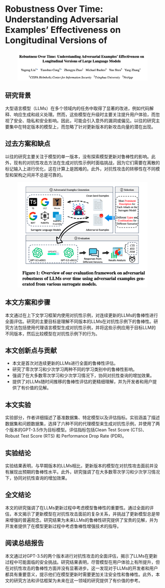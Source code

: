 # Robustness Over Time: Understanding Adversarial Examples’ Effectiveness on Longitudinal Versions of

<figure><img src="../.gitbook/assets/image (7) (1) (1) (1) (1) (1) (1) (1) (1) (1) (1) (1) (1) (1) (1) (1) (1) (1) (1) (1) (1) (1) (1) (1) (1).png" alt=""><figcaption></figcaption></figure>

## 研究背景

大型语言模型（LLMs）在多个领域内的任务中取得了显著的改进，例如代码解释、响应生成和歧义处理。然而，这些模型在升级时主要关注提升用户体验，而忽视了安全、隐私和安全影响。因此，可能会引入意外的漏洞或偏见。以往的研究主要集中在特定版本的模型上，而忽略了针对更新版本的新攻击向量的潜在出现。

## 过去方案和缺点

以往的研究主要关注于模型的单一版本，没有探索模型更新对鲁棒性的影响。此外，现有的对抗性攻击方法在生成对抗性示例时面临挑战，因为它们需要在离散的标记输入上进行优化，这在计算上是困难的。此外，对抗性攻击的转移性在不同模型和架构之间并不总是可靠的。

<figure><img src="../.gitbook/assets/image (8) (1) (1) (1) (1) (1) (1) (1) (1) (1) (1) (1) (1) (1) (1) (1) (1) (1) (1) (1) (1) (1).png" alt=""><figcaption></figcaption></figure>

## 本文方案和步骤

本文通过在上下文学习框架内使用对抗性示例，对连续更新的LLMs的鲁棒性进行全面评估。研究的主要目标是理解不同版本的LLMs在对抗性示例下的鲁棒性。研究方法包括使用代理语言模型生成对抗性示例，并将这些示例应用于目标LLM的不同版本，然后比较模型在对抗性示例下的行为。

## 本文创新点与贡献

* 本文是首次对连续更新的LLMs进行全面的鲁棒性评估。
* 研究了零次学习和少次学习两种不同的学习类别中的鲁棒性影响。
* 强调了在大多数零次学习和少次学习情况下，协同对抗性查询的增加效果。
* 提供了对LLMs随时间推移的鲁棒性评估的更精细理解，并为开发者和用户提供了有价值的见解。

## 本文实验

实验部分，作者详细描述了基准数据集、特定模型以及评估指标。实验涵盖了描述数据集和问题数据集，选择了六种不同的代理模型来生成对抗性示例，并使用了两个版本的GPT-3.5作为目标模型。评估指标包括Clean Test Score (CTS)、Robust Test Score (RTS) 和 Performance Drop Rate (PDR)。

## 实验结论

实验结果表明，与早期版本的LLMs相比，更新版本的模型在对抗性攻击面前并没有展现出预期的鲁棒性水平。此外，研究强调了在大多数零次学习和少次学习情况下，协同对抗性查询的增加效果。

## 全文结论

本文的研究强调了在LLMs更新过程中考虑模型鲁棒性的重要性。通过全面的评估，本文揭示了更新模型在对抗性攻击面前的复杂关系，并挑战了更新模型总是带来增强的普遍观念。研究结果为未来LLMs的鲁棒性研究提供了宝贵的见解，并为开发者提供了在模型更新过程中考虑鲁棒性增强技术的指导。

## 阅读总结报告

本文通过对GPT-3.5的两个版本进行对抗性攻击的全面评估，揭示了LLMs在更新过程中可能面临的安全挑战。研究结果表明，尽管模型在用户体验上有所提升，但在对抗性攻击的鲁棒性方面并没有显著进步。这一发现对于LLMs的开发者和用户都具有重要意义，提示他们在模型更新时需要更加关注安全性和鲁棒性。此外，本文的研究方法和评估框架为未来在这一领域的研究提供了有价值的参考。
